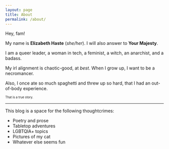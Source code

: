 ```yaml
---
layout: page
title: About
permalink: /about/
---
```


Hey, fam!

My name is **Elizabeth Haste** (*she/her*). I will also answer to **Your Majesty**.

I am a queer leader, a woman in tech, a feminist, a witch, an anarchist, and a badass.

My irl alignment is chaotic-good, at *best*. When I grow up, I want to be a necromancer.

Also, I once ate so much spaghetti and threw up so hard, that I had an out-of-body experience.

<sub><sub>That is a true story.</sub></sub>


***

This blog is a space for the following thoughtcrimes:

* Poetry and prose
* Tabletop adventures
* LGBTQIA+ topics
* Pictures of my cat
* Whatever else seems fun
